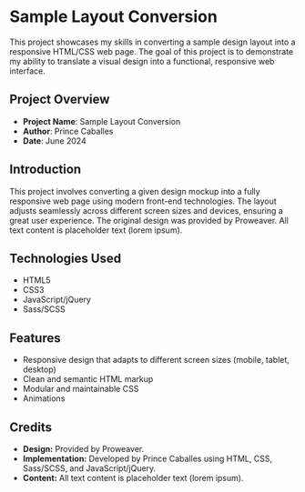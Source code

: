 # Sample Layout Conversion

This project showcases my skills in converting a sample design layout into a responsive HTML/CSS web page. The goal of this project is to demonstrate my ability to translate a visual design into a functional, responsive web interface.

## Project Overview

- **Project Name**: Sample Layout Conversion
- **Author**: Prince Caballes
- **Date**: June 2024

## Introduction

This project involves converting a given design mockup into a fully responsive web page using modern front-end technologies. The layout adjusts seamlessly across different screen sizes and devices, ensuring a great user experience. The original design was provided by Proweaver. All text content is placeholder text (lorem ipsum).

## Technologies Used

- HTML5
- CSS3
- JavaScript/jQuery
- Sass/SCSS

## Features

- Responsive design that adapts to different screen sizes (mobile, tablet, desktop)
- Clean and semantic HTML markup
- Modular and maintainable CSS
- Animations

## Credits

- **Design:** Provided by Proweaver.
- **Implementation:** Developed by Prince Caballes using HTML, CSS, Sass/SCSS, and JavaScript/jQuery.
- **Content:** All text content is placeholder text (lorem ipsum).
